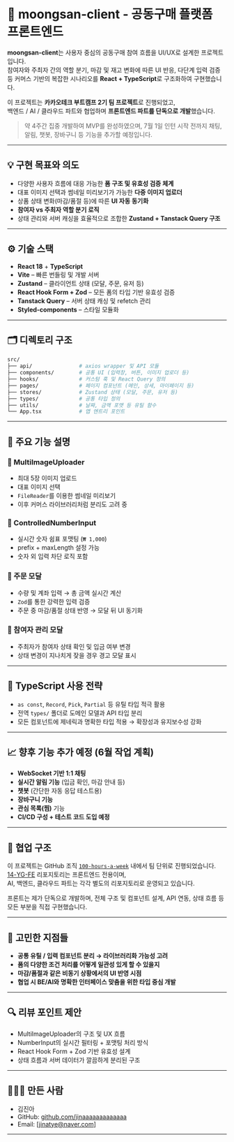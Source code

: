 # 🛒 moongsan-client - 공동구매 플랫폼 프론트엔드

**moongsan-client**는 사용자 중심의 공동구매 참여 흐름을 UI/UX로 설계한 프로젝트입니다.  
참여자와 주최자 간의 역할 분기, 마감 및 재고 변화에 따른 UI 반응, 다단계 입력 검증 등 커머스 기반의 복잡한 시나리오를 **React + TypeScript**로 구조화하여 구현했습니다.

이 프로젝트는 **카카오테크 부트캠프 2기 팀 프로젝트**로 진행되었고,  
백엔드 / AI / 클라우드 파트와 협업하며 **프론트엔드 파트를 단독으로 개발**했습니다.

> 약 4주간 집중 개발하여 MVP를 완성하였으며, 7월 1일 인턴 시작 전까지 채팅, 알림, 챗봇, 장바구니 등 기능을 추가할 예정입니다.

---

## 💡 구현 목표와 의도

- 다양한 사용자 흐름에 대응 가능한 **폼 구조 및 유효성 검증 체계**
- 대표 이미지 선택과 썸네일 미리보기가 가능한 **다중 이미지 업로더**
- 상품 상태 변화(마감/품절 등)에 따른 **UI 자동 동기화**
- **참여자 vs 주최자 역할 분기 로직**
- 상태 관리와 서버 캐싱을 효율적으로 조합한 **Zustand + Tanstack Query 구조**

---

## ⚙️ 기술 스택

- **React 18** + **TypeScript**
- **Vite** – 빠른 번들링 및 개발 서버
- **Zustand** – 클라이언트 상태 (모달, 주문, 유저 등)
- **React Hook Form + Zod** – 모든 폼의 타입 기반 유효성 검증
- **Tanstack Query** – 서버 상태 캐싱 및 refetch 관리
- **Styled-components** – 스타일 모듈화

---

## 🗂 디렉토리 구조

```bash
src/
├── api/               # axios wrapper 및 API 모듈
├── components/        # 공통 UI (입력창, 버튼, 이미지 업로더 등)
├── hooks/             # 커스텀 훅 및 React Query 정의
├── pages/             # 페이지 컴포넌트 (메인, 상세, 마이페이지 등)
├── stores/            # Zustand 상태 (모달, 주문, 유저 등)
├── types/             # 공통 타입 정의
├── utils/             # 날짜, 금액 포맷 등 유틸 함수
└── App.tsx            # 앱 엔트리 포인트
```

---

## 🧩 주요 기능 설명

### 📌 MultiImageUploader

- 최대 5장 이미지 업로드
- 대표 이미지 선택
- `FileReader`를 이용한 썸네일 미리보기
- 이후 커머스 라이브러리처럼 분리도 고려 중

### 📌 ControlledNumberInput

- 실시간 숫자 쉼표 포맷팅 (`₩ 1,000`)
- prefix + maxLength 설정 가능
- 숫자 외 입력 차단 로직 포함

### 📌 주문 모달

- 수량 및 계좌 입력 → 총 금액 실시간 계산
- `Zod`를 통한 강력한 입력 검증
- 주문 중 마감/품절 상태 반영 → 모달 뒤 UI 동기화

### 📌 참여자 관리 모달

- 주최자가 참여자 상태 확인 및 입금 여부 변경
- 상태 변경이 지나치게 잦을 경우 경고 모달 표시

---

## 🧠 TypeScript 사용 전략

- `as const`, `Record`, `Pick`, `Partial` 등 유틸 타입 적극 활용
- 전역 `types/` 폴더로 도메인 모델과 API 타입 분리
- 모든 컴포넌트에 제네릭과 명확한 타입 적용 → 확장성과 유지보수성 강화

---

## 📈 향후 기능 추가 예정 (6월 작업 계획)

- **WebSocket 기반 1:1 채팅**
- **실시간 알림 기능** (입금 확인, 마감 안내 등)
- **챗봇** (간단한 자동 응답 테스트용)
- **장바구니 기능**
- **관심 목록(찜)** 기능
- **CI/CD 구성 + 테스트 코드 도입 예정**

---

## 🤝 협업 구조

이 프로젝트는 GitHub 조직 [`100-hours-a-week`](https://github.com/100-hours-a-week) 내에서 팀 단위로 진행되었습니다.  
[14-YG-FE](https://github.com/100-hours-a-week/14-YG-FE) 리포지토리는 프론트엔드 전용이며,  
AI, 백엔드, 클라우드 파트는 각각 별도의 리포지토리로 운영되고 있습니다.

프론트는 제가 단독으로 개발하며, 전체 구조 및 컴포넌트 설계, API 연동, 상태 흐름 등 모든 부분을 직접 구현했습니다.

---

## 🧪 고민한 지점들

- **공통 유틸 / 입력 컴포넌트 분리 → 라이브러리화 가능성 고려**
- **폼의 다양한 조건 처리를 어떻게 일관성 있게 할 수 있을지**
- **마감/품절과 같은 비동기 상황에서의 UI 반영 시점**
- **협업 시 BE/AI와 명확한 인터페이스 맞춤을 위한 타입 중심 개발**

---

## 🔍 리뷰 포인트 제안

- MultiImageUploader의 구조 및 UX 흐름
- NumberInput의 실시간 필터링 + 포맷팅 처리 방식
- React Hook Form + Zod 기반 유효성 설계
- 상태 흐름과 서버 데이터가 깔끔하게 분리된 구조

---

## 👩🏻‍💻 만든 사람

- 김진아  
- GitHub: [github.com/jinaaaaaaaaaaaaa](https://github.com/jinaaaaaaaaaaaaa)  
- Email: [jinatye@naver.com]

---

